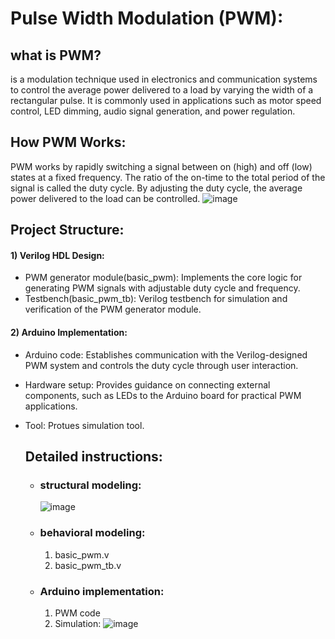 # Pulse Width Modulation (PWM):
## what is PWM?
is a modulation technique used in electronics and communication systems to control the average power delivered to a load by varying the width of a rectangular pulse. It is commonly used in applications such as motor speed control, LED dimming, audio signal generation, and power regulation. 
## How PWM Works:
PWM works by rapidly switching a signal between on (high) and off (low) states at a fixed frequency. The ratio of the on-time to the total period of the signal is called the duty cycle. By adjusting the duty cycle, the average power delivered to the load can be controlled. 
![image](https://github.com/AbdullahMahmoudGhazal/PWM/assets/113705881/99a67cab-39c2-4719-9058-2344f15a5ee2)
## Project Structure: 
#### 1) Verilog HDL Design:
- PWM generator module(basic_pwm): Implements the core logic for generating PWM signals with adjustable duty cycle and frequency.
- Testbench(basic_pwm_tb): Verilog testbench for simulation and verification of the PWM generator module.
#### 2) Arduino Implementation:
- Arduino code: Establishes communication with the Verilog-designed PWM system and controls the duty cycle through user interaction.
- Hardware setup: Provides guidance on connecting external components, such as LEDs to the Arduino board for practical PWM applications.
- Tool: Protues simulation tool.

  ## Detailed instructions:
  - ### structural modeling:
    ![image](https://github.com/AbdullahMahmoudGhazal/PWM/assets/113705881/e235d685-5de1-42d6-9fd5-8f4ebc0f9f9e)
  - ### behavioral modeling:
    1) basic_pwm.v 
    2) basic_pwm_tb.v
  - ### Arduino implementation:
    1) PWM code
    2) Simulation:
        ![image](https://github.com/AbdullahMahmoudGhazal/PWM/assets/113705881/a039a774-b070-4d8f-ab5d-11815f01cf65)


